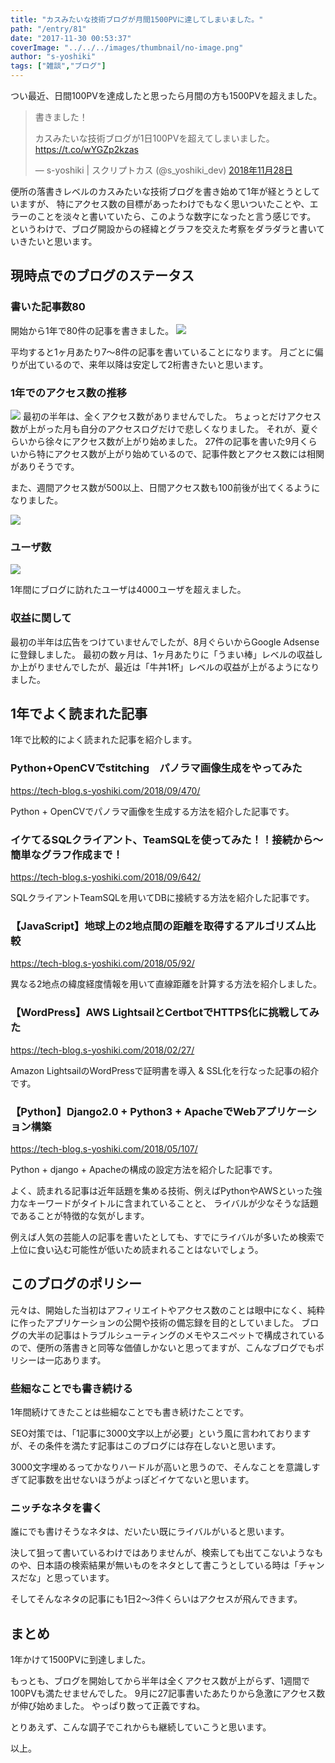 ```yaml
---
title: "カスみたいな技術ブログが月間1500PVに達してしまいました。"
path: "/entry/81"
date: "2017-11-30 00:53:37"
coverImage: "../../../images/thumbnail/no-image.png"
author: "s-yoshiki"
tags: ["雑談","ブログ"]
---
```

つい最近、日間100PVを達成したと思ったら月間の方も1500PVを超えました。
<blockquote class="twitter-tweet" data-lang="ja">
<p lang="ja" dir="ltr">書きました！

カスみたいな技術ブログが1日100PVを超えてしまいました。<a href="https://t.co/wYGZp2kzas">https://t.co/wYGZp2kzas</a>

— s-yoshiki | スクリプトカス (@s_yoshiki_dev) <a href="https://twitter.com/s_yoshiki_dev/status/1067810532676096000?ref_src=twsrc%5Etfw">2018年11月28日</a></blockquote>
<script async="" src="https://platform.twitter.com/widgets.js" charset="utf-8"></script>

便所の落書きレベルのカスみたいな技術ブログを書き始めて1年が経とうとしていますが、
特にアクセス数の目標があったわけでもなく思いついたことや、エラーのことを淡々と書いていたら、このような数字になったと言う感じです。
というわけで、ブログ開設からの経緯とグラフを交えた考察をダラダラと書いていきたいと思います。

## 現時点でのブログのステータス

### 書いた記事数80

開始から1年で80件の記事を書きました。
<img src="https://pbs.twimg.com/media/DtGSwpNVYAAZH1o.jpg">

平均すると1ヶ月あたり7〜8件の記事を書いていることになります。
月ごとに偏りが出ているので、来年以降は安定して2桁書きたいと思います。

### 1年でのアクセス数の推移

<img src="https://pbs.twimg.com/media/DtVv94gVYAAkNYP.jpg">
最初の半年は、全くアクセス数がありませんでした。
ちょっとだけアクセス数が上がった月も自分のアクセスログだけで悲しくなりました。
それが、夏ぐらいから徐々にアクセス数が上がり始めました。
27件の記事を書いた9月くらいから特にアクセス数が上がり始めているので、記事件数とアクセス数には相関がありそうです。

また、週間アクセス数が500以上、日間アクセス数も100前後が出てくるようになりました。

<img src="https://pbs.twimg.com/media/DtVv_wFU4AUOhm9.jpg">

### ユーザ数

<img src="https://pbs.twimg.com/media/DtVwbFzU8AA7g6e.jpg">

1年間にブログに訪れたユーザは4000ユーザを超えました。

### 収益に関して

最初の半年は広告をつけていませんでしたが、8月ぐらいからGoogle Adsenseに登録しました。
最初の数ヶ月は、1ヶ月あたりに「うまい棒」レベルの収益しか上がりませんでしたが、最近は「牛丼1杯」レベルの収益が上がるようになりました。

## 1年でよく読まれた記事

1年で比較的によく読まれた記事を紹介します。

### Python+OpenCVでstitching　パノラマ画像生成をやってみた

https://tech-blog.s-yoshiki.com/2018/09/470/

Python + OpenCVでパノラマ画像を生成する方法を紹介した記事です。

### イケてるSQLクライアント、TeamSQLを使ってみた！！接続から〜簡単なグラフ作成まで！

https://tech-blog.s-yoshiki.com/2018/09/642/

SQLクライアントTeamSQLを用いてDBに接続する方法を紹介した記事です。

### 【JavaScript】地球上の2地点間の距離を取得するアルゴリズム比較

https://tech-blog.s-yoshiki.com/2018/05/92/

異なる2地点の緯度経度情報を用いて直線距離を計算する方法を紹介しました。

### 【WordPress】AWS LightsailとCertbotでHTTPS化に挑戦してみた

https://tech-blog.s-yoshiki.com/2018/02/27/

Amazon LightsailのWordPressで証明書を導入 &  SSL化を行なった記事の紹介です。

### 【Python】Django2.0 + Python3 + ApacheでWebアプリケーション構築

https://tech-blog.s-yoshiki.com/2018/05/107/

Python + django + Apacheの構成の設定方法を紹介した記事です。

よく、読まれる記事は近年話題を集める技術、例えばPythonやAWSといった強力なキーワードがタイトルに含まれていることと、
ライバルが少なそうな話題であることが特徴的な気がします。

例えば人気の芸能人の記事を書いたとしても、すでにライバルが多いため検索で上位に食い込む可能性が低いため読まれることはないでしょう。

## このブログのポリシー

元々は、開始した当初はアフィリエイトやアクセス数のことは眼中になく、純粋に作ったアプリケーションの公開や技術の備忘録を目的としていました。
ブログの大半の記事はトラブルシューティングのメモやスニペットで構成されているので、便所の落書きと同等な価値しかないと思ってますが、こんなブログでもポリシーは一応あります。

### 些細なことでも書き続ける

1年間続けてきたことは些細なことでも書き続けたことです。

SEO対策では、「1記事に3000文字以上が必要」という風に言われておりますが、その条件を満たす記事はこのブログには存在しないと思います。

3000文字埋めるってかなりハードルが高いと思うので、そんなことを意識しすぎて記事数を出せないほうがよっぽどイケてないと思います。

### ニッチなネタを書く

誰にでも書けそうなネタは、だいたい既にライバルがいると思います。

決して狙って書いているわけではありませんが、検索しても出てこないようなものや、日本語の検索結果が無いものをネタとして書こうとしている時は「チャンスだな」と思っています。

そしてそんなネタの記事にも1日2〜3件くらいはアクセスが飛んできます。

## まとめ

1年かけて1500PVに到達しました。

もっとも、ブログを開始してから半年は全くアクセス数が上がらず、1週間で100PVも満たせませんでした。
9月に27記事書いたあたりから急激にアクセス数が伸び始めました。
やっぱり数って正義ですね。

とりあえず、こんな調子でこれからも継続していこうと思います。

以上。